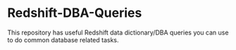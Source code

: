 # Redshift-DBA-Queries
This repository has useful Redshift data dictionary/DBA queries you can use to do common database related tasks.
